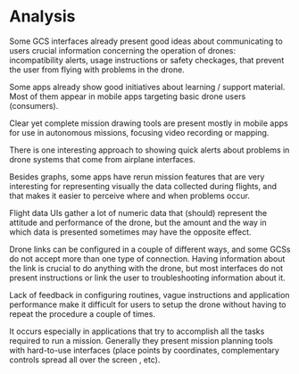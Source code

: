 # Analysis

Some GCS interfaces already present good ideas about communicating to users crucial information concerning the operation of drones: incompatibility alerts, usage instructions or safety checkages, that prevent the user from flying with problems in the drone.

Some apps already show good initiatives about learning / support material. Most of them appear in mobile apps targeting basic drone users (consumers). 

Clear yet complete mission drawing tools are present mostly in mobile apps for use in autonomous missions, focusing video recording or mapping. 

There is one interesting approach to showing quick alerts about problems in drone systems that come from airplane interfaces.

Besides graphs, some apps have rerun mission features that are very interesting for representing visually the data collected during flights, and that makes it easier to perceive where and when problems occur.

Flight data UIs gather a lot of numeric data that (should) represent the attitude and performance of the drone, but the amount and the way in which data is presented sometimes may have the opposite effect.

Drone links can be configured in a couple of different ways, and some GCSs do not accept more than one type of connection. Having information about the link is crucial to do anything with the drone, but most interfaces do not present instructions or link the user to troubleshooting information about it.

Lack of feedback in configuring routines, vague instructions and application performance make it difficult for users to setup the drone without having to repeat the procedure a couple of times.

It occurs especially in applications that try to accomplish all the tasks required to run a mission. Generally they present mission planning tools with hard-to-use interfaces (place points by coordinates, complementary controls spread all over the screen , etc).